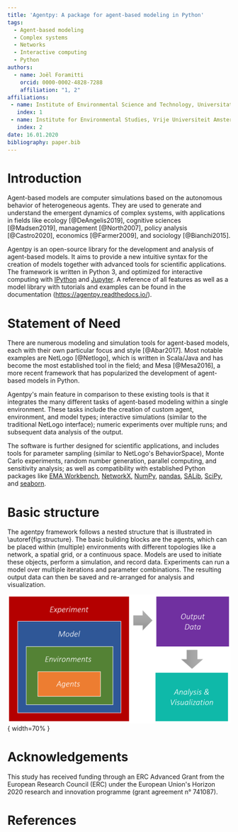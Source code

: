 ```yaml
---
title: 'Agentpy: A package for agent-based modeling in Python'
tags:
  - Agent-based modeling
  - Complex systems
  - Networks
  - Interactive computing
  - Python
authors:
  - name: Joël Foramitti
    orcid: 0000-0002-4828-7288
    affiliation: "1, 2"
affiliations:
 - name: Institute of Environmental Science and Technology, Universitat Autònoma de Barcelona, Spain
   index: 1
 - name: Institute for Environmental Studies, Vrije Universiteit Amsterdam, The Netherlands
   index: 2
date: 16.01.2020
bibliography: paper.bib
---
```


# Introduction

Agent-based models are computer simulations based on the autonomous behavior of heterogeneous agents. They are used to generate and understand the emergent dynamics of complex systems, with applications in fields like ecology [@DeAngelis2019], cognitive sciences [@Madsen2019], management [@North2007], policy analysis [@Castro2020], economics [@Farmer2009], and sociology [@Bianchi2015].

Agentpy is an open-source library for the development and analysis of agent-based models. It aims to provide a new intuitive syntax for the creation of models together with advanced tools for scientific applications. The framework is written in Python 3, and optimized for interactive computing with [IPython](http://ipython.org/) and [Jupyter](https://jupyter.org/). A reference of all features as well as a model library with tutorials and examples can be found in the documentation (https://agentpy.readthedocs.io/).

# Statement of Need

There are numerous modeling and simulation tools for agent-based models, each with their own particular focus and style [@Abar2017]. Most notable examples are NetLogo [@Netlogo], which is written in Scala/Java and has become the most established tool in the field; and Mesa [@Mesa2016], a more recent framework that has popularized the development of agent-based models in Python. 

Agentpy's main feature in comparison to these existing tools is that it integrates the many different tasks of agent-based modeling within a single environment. These tasks include the creation of custom agent, environment, and model types; interactive simulations (similar to the traditional NetLogo interface); numeric experiments over multiple runs; and subsequent data analysis of the output.

The software is further designed for scientific applications, and includes tools for parameter sampling (similar to NetLogo's BehaviorSpace), Monte Carlo experiments, random number generation, parallel computing, and sensitivity analysis; as well as compatibility with established Python packages like [EMA Workbench](https://emaworkbench.readthedocs.io/), [NetworkX](https://networkx.org/), [NumPy](https://numpy.org/), [pandas](https://pandas.pydata.org/), [SALib](https://salib.readthedocs.io/), [SciPy](https://www.scipy.org/),  and [seaborn](https://seaborn.pydata.org/).

# Basic structure

The agentpy framework follows a nested structure that is illustrated in \autoref{fig:structure}. The basic building blocks are the agents, which can be placed within (multiple) environments with different topologies like a network, a spatial grid, or a continuous space. Models are used to initiate these objects, perform a simulation, and record data. Experiments can run a model over multiple iterations and parameter combinations. The resulting output data can then be saved and re-arranged for analysis and visualization.

![Nested structure of the agentpy framework.\label{fig:structure}](docs/graphics/structure.png){ width=70% }

# Acknowledgements

This study has received funding through an ERC Advanced Grant from the European Research Council (ERC) under the European Union's Horizon 2020 research and innovation programme (grant agreement n° 741087).

# References